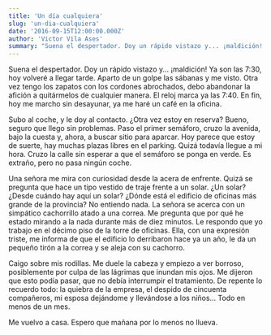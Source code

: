 ```yaml
---
title: 'Un día cualquiera'
slug: 'un-dia-cualquiera'
date: '2016-09-15T12:00:00.000Z'
author: 'Victor Vila Ases'
summary: "Suena el despertador. Doy un rápido vistazo y... ¡maldición! Ya son las 7:30, hoy volveré a llegar tarde. Aparto de un golpe las sábanas y me visto. Otra vez tengo los zapatos con los cordones abrochados, debo abandonar la afición a quitármelos de cualquier manera. El reloj marca ya las 7:40. En fin, hoy me marcho sin desayunar, ya me haré un café en la oficina."
---
```


Suena el despertador. Doy un rápido vistazo y... ¡maldición! Ya son las 7:30, hoy volveré a llegar tarde. Aparto de un golpe las sábanas y me visto. Otra vez tengo los zapatos con los cordones abrochados, debo abandonar la afición a quitármelos de cualquier manera. El reloj marca ya las 7:40. En fin, hoy me marcho sin desayunar, ya me haré un café en la oficina.

Subo al coche, y le doy al contacto. ¿Otra vez estoy en reserva? Bueno, seguro que llego sin problemas. Paso el primer semáforo, cruzo la avenida, bajo la cuesta y, ahora, a buscar sitio para aparcar. Hoy parece que estoy de suerte, hay muchas plazas libres en el parking. Quizá todavía llegue a mi hora. Cruzo la calle sin esperar a que el semáforo se ponga en verde. Es extraño, pero no pasa ningún coche.

Una señora me mira con curiosidad desde la acera de enfrente. Quizá se pregunta que hace un tipo vestido de traje frente a un solar. ¿Un solar? ¿Desde cuándo hay aquí un solar? ¿Dónde está el edificio de oficinas más grande de la provincia? No entiendo nada. La señora se acerca con un simpático cachorrillo atado a una correa. Me pregunta que por qué he estado mirando a la nada durante más de diez minutos. Le respondo que yo trabajo en el décimo piso de la torre de oficinas. Ella, con una expresión triste, me informa de que el edificio lo derribaron hace ya un año, le da un pequeño tirón a la correa y se aleja con su cachorro.

Caigo sobre mis rodillas. Me duele la cabeza y empiezo a ver borroso, posiblemente por culpa de las lágrimas que inundan mis ojos. Me dijeron que esto podía pasar, que no debía interrumpir el tratamiento. De repente lo recuerdo todo: la quiebra de la empresa, el despido de cincuenta compañeros, mi esposa dejándome y llevándose a los niños… Todo en menos de un mes.

Me vuelvo a casa. Espero que mañana por lo menos no llueva.
